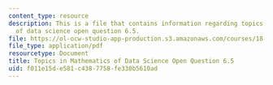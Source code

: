 ```yaml
---
content_type: resource
description: This is a file that contains information regarding topics in mathematics
  of data science open question 6.5.
file: https://ol-ocw-studio-app-production.s3.amazonaws.com/courses/18-s096-topics-in-mathematics-of-data-science-fall-2015/f011e15de581c4387758fe330b5610ad_MIT18_S096F15_Open6.5.pdf
file_type: application/pdf
resourcetype: Document
title: Topics in Mathematics of Data Science Open Question 6.5
uid: f011e15d-e581-c438-7758-fe330b5610ad
---
```

